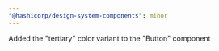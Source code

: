 ```yaml
---
"@hashicorp/design-system-components": minor
---
```


Added the "tertiary" color variant to the "Button" component
